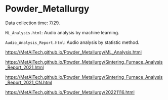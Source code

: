 # Powder_Metallurgy

Data collection time: 7/29.

```ML_Analysis.html```: Audio analysis by machine learning.

```Audio_Analysis_Report.html```: Audio analysis by statistic method.

https://MetAiTech.github.io/Powder_Metallurgy/ML_Analysis.html

https://MetAiTech.github.io/Powder_Metallurgy/Sintering_Furnace_Analysis_Report_2021.html

https://MetAiTech.github.io/Powder_Metallurgy/Sintering_Furnace_Analysis_Report_2021_CN.html

https://MetAiTech.github.io/Powder_Metallurgy/20221116.html
